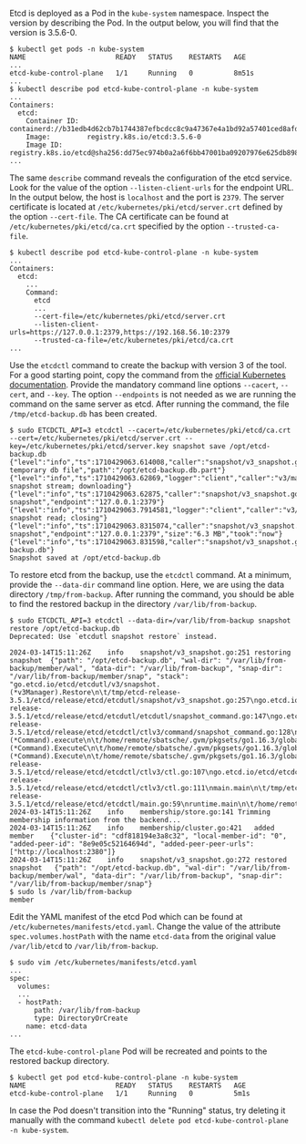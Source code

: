 Etcd is deployed as a Pod in the `kube-system` namespace. Inspect the version by describing the Pod. In the output below, you will find that the version is 3.5.6-0.

```
$ kubectl get pods -n kube-system
NAME                      READY   STATUS    RESTARTS   AGE
...
etcd-kube-control-plane   1/1     Running   0          8m51s
...
$ kubectl describe pod etcd-kube-control-plane -n kube-system
...
Containers:
  etcd:
    Container ID:  containerd://b31edb4d62cb7b1744387efbcdcc8c9a47367e4a1bd92a57401ced8afd5c2719
    Image:         registry.k8s.io/etcd:3.5.6-0
    Image ID:      registry.k8s.io/etcd@sha256:dd75ec974b0a2a6f6bb47001ba09207976e625db898d1b16735528c009cb171c
...
```

The same `describe` command reveals the configuration of the etcd service. Look for the value of the option `--listen-client-urls` for the endpoint URL. In the output below, the host is `localhost` and the port is `2379`. The server certificate is located at `/etc/kubernetes/pki/etcd/server.crt` defined by the option `--cert-file`. The CA certificate can be found at `/etc/kubernetes/pki/etcd/ca.crt` specified by the option `--trusted-ca-file`.

```
$ kubectl describe pod etcd-kube-control-plane -n kube-system
...
Containers:
  etcd:
    ...
    Command:
      etcd
      ...
      --cert-file=/etc/kubernetes/pki/etcd/server.crt
      --listen-client-urls=https://127.0.0.1:2379,https://192.168.56.10:2379
      --trusted-ca-file=/etc/kubernetes/pki/etcd/ca.crt
...
```

Use the `etcdctl` command to create the backup with version 3 of the tool. For a good starting point, copy the command from the [official Kubernetes documentation](https://kubernetes.io/docs/tasks/administer-cluster/configure-upgrade-etcd/#built-in-snapshot). Provide the mandatory command line options `--cacert`, `--cert`, and `--key`. The option `--endpoints` is not needed as we are running the command on the same server as etcd. After running the command, the file `/tmp/etcd-backup.db` has been created.

```
$ sudo ETCDCTL_API=3 etcdctl --cacert=/etc/kubernetes/pki/etcd/ca.crt --cert=/etc/kubernetes/pki/etcd/server.crt --key=/etc/kubernetes/pki/etcd/server.key snapshot save /opt/etcd-backup.db
{"level":"info","ts":1710429063.614008,"caller":"snapshot/v3_snapshot.go:68","msg":"created temporary db file","path":"/opt/etcd-backup.db.part"}
{"level":"info","ts":1710429063.62869,"logger":"client","caller":"v3/maintenance.go:211","msg":"opened snapshot stream; downloading"}
{"level":"info","ts":1710429063.62875,"caller":"snapshot/v3_snapshot.go:76","msg":"fetching snapshot","endpoint":"127.0.0.1:2379"}
{"level":"info","ts":1710429063.7914581,"logger":"client","caller":"v3/maintenance.go:219","msg":"completed snapshot read; closing"}
{"level":"info","ts":1710429063.8315074,"caller":"snapshot/v3_snapshot.go:91","msg":"fetched snapshot","endpoint":"127.0.0.1:2379","size":"6.3 MB","took":"now"}
{"level":"info","ts":1710429063.831598,"caller":"snapshot/v3_snapshot.go:100","msg":"saved","path":"/opt/etcd-backup.db"}
Snapshot saved at /opt/etcd-backup.db
```

To restore etcd from the backup, use the `etcdctl` command. At a minimum, provide the `--data-dir` command line option. Here, we are using the data directory `/tmp/from-backup`. After running the command, you should be able to find the restored backup in the directory `/var/lib/from-backup`.

```
$ sudo ETCDCTL_API=3 etcdctl --data-dir=/var/lib/from-backup snapshot restore /opt/etcd-backup.db
Deprecated: Use `etcdutl snapshot restore` instead.

2024-03-14T15:11:26Z	info	snapshot/v3_snapshot.go:251	restoring snapshot	{"path": "/opt/etcd-backup.db", "wal-dir": "/var/lib/from-backup/member/wal", "data-dir": "/var/lib/from-backup", "snap-dir": "/var/lib/from-backup/member/snap", "stack": "go.etcd.io/etcd/etcdutl/v3/snapshot.(*v3Manager).Restore\n\t/tmp/etcd-release-3.5.1/etcd/release/etcd/etcdutl/snapshot/v3_snapshot.go:257\ngo.etcd.io/etcd/etcdutl/v3/etcdutl.SnapshotRestoreCommandFunc\n\t/tmp/etcd-release-3.5.1/etcd/release/etcd/etcdutl/etcdutl/snapshot_command.go:147\ngo.etcd.io/etcd/etcdctl/v3/ctlv3/command.snapshotRestoreCommandFunc\n\t/tmp/etcd-release-3.5.1/etcd/release/etcd/etcdctl/ctlv3/command/snapshot_command.go:128\ngithub.com/spf13/cobra.(*Command).execute\n\t/home/remote/sbatsche/.gvm/pkgsets/go1.16.3/global/pkg/mod/github.com/spf13/cobra@v1.1.3/command.go:856\ngithub.com/spf13/cobra.(*Command).ExecuteC\n\t/home/remote/sbatsche/.gvm/pkgsets/go1.16.3/global/pkg/mod/github.com/spf13/cobra@v1.1.3/command.go:960\ngithub.com/spf13/cobra.(*Command).Execute\n\t/home/remote/sbatsche/.gvm/pkgsets/go1.16.3/global/pkg/mod/github.com/spf13/cobra@v1.1.3/command.go:897\ngo.etcd.io/etcd/etcdctl/v3/ctlv3.Start\n\t/tmp/etcd-release-3.5.1/etcd/release/etcd/etcdctl/ctlv3/ctl.go:107\ngo.etcd.io/etcd/etcdctl/v3/ctlv3.MustStart\n\t/tmp/etcd-release-3.5.1/etcd/release/etcd/etcdctl/ctlv3/ctl.go:111\nmain.main\n\t/tmp/etcd-release-3.5.1/etcd/release/etcd/etcdctl/main.go:59\nruntime.main\n\t/home/remote/sbatsche/.gvm/gos/go1.16.3/src/runtime/proc.go:225"}
2024-03-14T15:11:26Z	info	membership/store.go:141	Trimming membership information from the backend...
2024-03-14T15:11:26Z	info	membership/cluster.go:421	added member	{"cluster-id": "cdf818194e3a8c32", "local-member-id": "0", "added-peer-id": "8e9e05c52164694d", "added-peer-peer-urls": ["http://localhost:2380"]}
2024-03-14T15:11:26Z	info	snapshot/v3_snapshot.go:272	restored snapshot	{"path": "/opt/etcd-backup.db", "wal-dir": "/var/lib/from-backup/member/wal", "data-dir": "/var/lib/from-backup", "snap-dir": "/var/lib/from-backup/member/snap"}
$ sudo ls /var/lib/from-backup
member
```

Edit the YAML manifest of the etcd Pod which can be found at `/etc/kubernetes/manifests/etcd.yaml`. Change the value of the attribute `spec.volumes.hostPath` with the name `etcd-data` from the original value `/var/lib/etcd` to `/var/lib/from-backup`.

```
$ sudo vim /etc/kubernetes/manifests/etcd.yaml
...
spec:
  volumes:
  ...
  - hostPath:
      path: /var/lib/from-backup
      type: DirectoryOrCreate
    name: etcd-data
...
```

The `etcd-kube-control-plane` Pod will be recreated and points to the restored backup directory.

```
$ kubectl get pod etcd-kube-control-plane -n kube-system
NAME                      READY   STATUS    RESTARTS   AGE
etcd-kube-control-plane   1/1     Running   0          5m1s
```

In case the Pod doesn't transition into the "Running" status, try deleting it manually with the command `kubectl delete pod etcd-kube-control-plane -n kube-system`.
